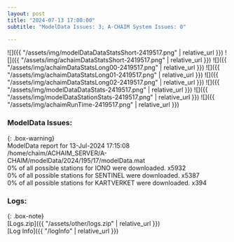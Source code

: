 ```yaml
---
layout: post
title: "2024-07-13 17:00:00"
subtitle: "ModelData Issues: 3; A-CHAIM System Issues: 0"

---
```


![]({{ "/assets/img/modelDataDataStatsShort-2419517.png" | relative_url }})
![]({{ "/assets/img/achaimDataStatsShort-2419517.png" | relative_url }})
![]({{ "/assets/img/achaimDataStatsLong00-2419517.png" | relative_url }})
![]({{ "/assets/img/achaimDataStatsLong01-2419517.png" | relative_url }})
![]({{ "/assets/img/achaimDataStatsLong02-2419517.png" | relative_url }})
![]({{ "/assets/img/modelDataDataStats-2419517.png" | relative_url }})
![]({{ "/assets/img/modelDataStationStats-2419517.png" | relative_url }})
![]({{ "/assets/img/achaimRunTime-2419517.png" | relative_url }})


### ModelData Issues:  
  
{: .box-warning}  
 ModelData report for 13-Jul-2024 17:15:08   
 /home/chaim/ACHAIM_SERVER/A-CHAIM/modelData/2024/195/17/modelData.mat   
 0% of all possible stations for IONO were downloaded. x5932   
 0% of all possible stations for SENTINEL were downloaded. x5387   
 0% of all possible stations for KARTVERKET were downloaded. x394   
  


### Logs:  
  
{: .box-note}  
[Logs.zip]({{ "/assets/other/logs.zip" | relative_url }})  
[Log Info]({{ "/logInfo" | relative_url }})  
